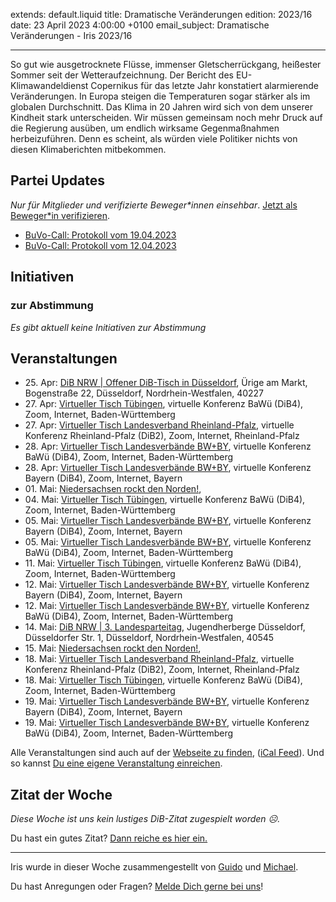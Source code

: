 
extends: default.liquid
title: Dramatische Veränderungen
edition: 2023/16
date: 23 April 2023 4:00:00 +0100
email_subject: Dramatische Veränderungen - Iris 2023/16

---
So gut wie ausgetrocknete Flüsse, immenser Gletscherrückgang, heißester Sommer seit der Wetteraufzeichnung. Der Bericht des EU-Klimawandeldienst Copernikus für das letzte Jahr konstatiert alarmierende Veränderungen. In Europa steigen die Temperaturen sogar stärker als im globalen Durchschnitt. Das Klima in 20 Jahren wird sich von dem unserer Kindheit stark unterscheiden. Wir müssen gemeinsam noch mehr Druck auf die Regierung ausüben, um endlich wirksame Gegenmaßnahmen herbeizuführen. Denn es scheint, als würden viele Politiker nichts von diesen Klimaberichten mitbekommen.


## Partei Updates

_Nur für Mitglieder und verifizierte Beweger\*innen einsehbar_. [Jetzt als Beweger\*in verifizieren](https://dib.de/bewegerin-werden/).

 - [BuVo-Call: Protokoll vom 19.04.2023](https://marktplatz.dib.de/t/buvo-call-protokoll-vom-19-04-2023/39960)
 - [BuVo-Call: Protokoll vom 12.04.2023](https://marktplatz.dib.de/t/buvo-call-protokoll-vom-12-04-2023/39953)

## Initiativen

### zur Abstimmung
_Es gibt aktuell keine Initiativen zur Abstimmung_

## Veranstaltungen

 - 25.&nbsp;Apr: [DiB NRW | Offener DiB-Tisch in Düsseldorf](https://dib.de/events/dib-tisch-in-duesseldorf/), Ürige am Markt, Bogenstraße 22, Düsseldorf, Nordrhein-Westfalen, 40227
 - 27.&nbsp;Apr: [Virtueller Tisch Tübingen](https://dib.de/events/virtueller-tisch-tuebingen-2023-04-27/), virtuelle Konferenz BaWü (DiB4), Zoom, Internet, Baden-Württemberg
 - 27.&nbsp;Apr: [Virtueller Tisch Landesverband Rheinland-Pfalz](https://dib.de/events/virtueller-tisch-landesverband-rheinland-pfalz-2023-04-27/), virtuelle Konferenz Rheinland-Pfalz (DiB2), Zoom, Internet, Rheinland-Pfalz
 - 28.&nbsp;Apr: [Virtueller Tisch Landesverbände BW+BY](https://dib.de/events/virtueller-tisch-landesverbaende-bwby-3-2023-04-28/), virtuelle Konferenz BaWü (DiB4), Zoom, Internet, Baden-Württemberg
 - 28.&nbsp;Apr: [Virtueller Tisch Landesverbände BW+BY](https://dib.de/events/virtueller-tisch-landesverbaende-bwby-2-2023-04-28/), virtuelle Konferenz Bayern (DiB4), Zoom, Internet, Bayern
 - 01.&nbsp;Mai: [Niedersachsen rockt den Norden!](https://dib.de/events/niedersachsen-call-2023-05-01/), 
 - 04.&nbsp;Mai: [Virtueller Tisch Tübingen](https://dib.de/events/virtueller-tisch-tuebingen-2023-05-04/), virtuelle Konferenz BaWü (DiB4), Zoom, Internet, Baden-Württemberg
 - 05.&nbsp;Mai: [Virtueller Tisch Landesverbände BW+BY](https://dib.de/events/virtueller-tisch-landesverbaende-bwby-2-2023-05-05/), virtuelle Konferenz Bayern (DiB4), Zoom, Internet, Bayern
 - 05.&nbsp;Mai: [Virtueller Tisch Landesverbände BW+BY](https://dib.de/events/virtueller-tisch-landesverbaende-bwby-3-2023-05-05/), virtuelle Konferenz BaWü (DiB4), Zoom, Internet, Baden-Württemberg
 - 11.&nbsp;Mai: [Virtueller Tisch Tübingen](https://dib.de/events/virtueller-tisch-tuebingen-2023-05-11/), virtuelle Konferenz BaWü (DiB4), Zoom, Internet, Baden-Württemberg
 - 12.&nbsp;Mai: [Virtueller Tisch Landesverbände BW+BY](https://dib.de/events/virtueller-tisch-landesverbaende-bwby-2-2023-05-12/), virtuelle Konferenz Bayern (DiB4), Zoom, Internet, Bayern
 - 12.&nbsp;Mai: [Virtueller Tisch Landesverbände BW+BY](https://dib.de/events/virtueller-tisch-landesverbaende-bwby-3-2023-05-12/), virtuelle Konferenz BaWü (DiB4), Zoom, Internet, Baden-Württemberg
 - 14.&nbsp;Mai: [DiB NRW | 3. Landesparteitag](https://dib.de/events/3-landesparteitag-von-dib-nrw/), Jugendherberge Düsseldorf, Düsseldorfer Str. 1, Düsseldorf, Nordrhein-Westfalen, 40545
 - 15.&nbsp;Mai: [Niedersachsen rockt den Norden!](https://dib.de/events/niedersachsen-call-2023-05-15/), 
 - 18.&nbsp;Mai: [Virtueller Tisch Landesverband Rheinland-Pfalz](https://dib.de/events/virtueller-tisch-landesverband-rheinland-pfalz-2023-05-18/), virtuelle Konferenz Rheinland-Pfalz (DiB2), Zoom, Internet, Rheinland-Pfalz
 - 18.&nbsp;Mai: [Virtueller Tisch Tübingen](https://dib.de/events/virtueller-tisch-tuebingen-2023-05-18/), virtuelle Konferenz BaWü (DiB4), Zoom, Internet, Baden-Württemberg
 - 19.&nbsp;Mai: [Virtueller Tisch Landesverbände BW+BY](https://dib.de/events/virtueller-tisch-landesverbaende-bwby-2-2023-05-19/), virtuelle Konferenz Bayern (DiB4), Zoom, Internet, Bayern
 - 19.&nbsp;Mai: [Virtueller Tisch Landesverbände BW+BY](https://dib.de/events/virtueller-tisch-landesverbaende-bwby-3-2023-05-19/), virtuelle Konferenz BaWü (DiB4), Zoom, Internet, Baden-Württemberg


Alle Veranstaltungen sind auch auf der [Webseite zu finden](https://dib.de/veranstaltungen/), ([iCal Feed](https://dib.de/?ical=1)). Und so kannst [Du eine eigene Veranstaltung einreichen](https://marktplatz.dib.de/t/eine-veranstaltung-auf-der-webseite-einreichen/21379).


## Zitat der Woche
_Diese Woche ist uns kein lustiges DiB-Zitat zugespielt worden ☹._

Du hast ein gutes Zitat? [Dann reiche es hier ein.](https://marktplatz.dib.de/t/fortsetzung-lustige-dib-zitate/24431)


---

Iris wurde in dieser Woche zusammengestellt von [Guido](https://marktplatz.dib.de/u/Guido/) und [Michael](https://marktplatz.dib.de/u/MichaelVoss/).

Du hast Anregungen oder Fragen? [Melde Dich gerne bei uns](https://marktplatz.dib.de/t/neu-iris-die-woechtliche-zusammenfasssung-zum-sonntagsbrunch/10990)!


